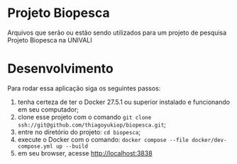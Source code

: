 # Projeto Biopesca 

Arquivos que serão ou estão sendo utilizados para um projeto de pesquisa Projeto Biopesca na UNIVALI

# Desenvolvimento

Para rodar essa aplicação siga os seguintes passos:

1. tenha certeza de ter o Docker 27.5.1 ou superior instalado e funcionando em seu computador;
2. clone esse projeto com o comando `git clone ssh://git@github.com/thiagoyukiop/biopesca.git`;
3. entre no diretório do projeto: `cd biopesca`;
4. execute o Docker com o comando: `docker compose --file docker/dev-compose.yml up --build`
5. em seu browser, acesse [http://localhost:3838](http://localhost:3838)

